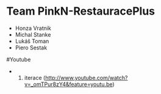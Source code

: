 ﻿# Team PinkN-RestauracePlus
- Honza Vratnik
- Michal Stanke
- Lukáš Toman
- Piero Sestak

#Youtube
- 1. iterace (http://www.youtube.com/watch?v=_omTPur8zY4&feature=youtu.be)
